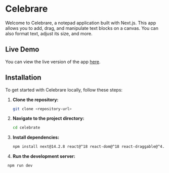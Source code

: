 # Celebrare

Welcome to Celebrare, a notepad application built with Next.js. This app allows you to add, drag, and manipulate text blocks on a canvas. You can also format text, adjust its size, and more.

## Live Demo

You can view the live version of the app [here](https://celebarare.vercel.app/).

## Installation

To get started with Celebrare locally, follow these steps:

1. **Clone the repository:**

   ```bash
   git clone <repository-url>
2. **Navigate to the project directory:**
   ```bash
   cd celebrate

3. **Install dependencies:**
   ```bash
   npm install next@14.2.8 react@^18 react-dom@^18 react-draggable@^4.4.6 react-icons@^5.3.0
4. **Run the development server:**
  ```bash
   npm run dev
   
